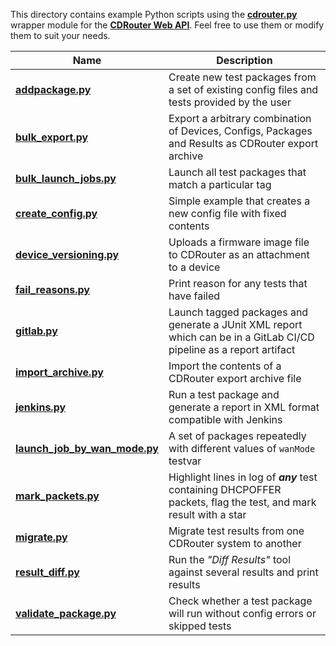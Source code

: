 This directory contains example Python scripts using the
[**cdrouter.py**](https://cdrouterpy.readthedocs.io/en/latest/introduction.html)
wrapper module for the [**CDRouter Web
API**](https://support.qacafe.com/cdrouter-web-api). Feel free to use
them or modify them to suit your needs.

| Name                                                       | Description
|------------------------------------------------------------|-------------------------------------------------------------------------------------------------------------------
| **[addpackage.py](addpackage.py)**                         | Create  new  test  packages  from  a  set  of  existing  config  files  and  tests  provided  by  the  user
| **[bulk_export.py](bulk_export.py)**                       | Export a arbitrary combination of Devices, Configs, Packages and Results as CDRouter export archive
| **[bulk_launch_jobs.py](bulk_launch_jobs.py)**             | Launch all test packages that match a particular tag
| **[create_config.py](create_config.py)**                   | Simple example that creates a new config file with fixed contents
| **[device_versioning.py](device_versioning.py)**           | Uploads a firmware image file to CDRouter as an attachment to a device
| **[fail_reasons.py](fail_reasons.py)**                     | Print reason for any tests that have failed
| **[gitlab.py](gitlab.py)**                                 | Launch tagged packages and generate a JUnit XML report which can be in a GitLab CI/CD pipeline as a report artifact
| **[import_archive.py](import_archive.py)**                 | Import the contents of a CDRouter export archive file
| **[jenkins.py](jenkins.py)**                               | Run a test package and generate a report in XML format compatible with Jenkins
| **[launch_job_by_wan_mode.py](launch_job_by_wan_mode.py)** | A set of packages repeatedly with different values of `wanMode` testvar
| **[mark_packets.py](mark_packets.py)**                     | Highlight lines in log of ***any*** test containing  DHCPOFFER packets, flag the test, and mark result with a star
| **[migrate.py](migrate.py)**                               | Migrate test results from one CDRouter system to another
| **[result_diff.py](result_diff.py)**                       | Run the *"Diff Results"* tool against several results and print results
| **[validate_package.py](validate_package.py)**             | Check whether a test package will run without config errors or skipped tests
